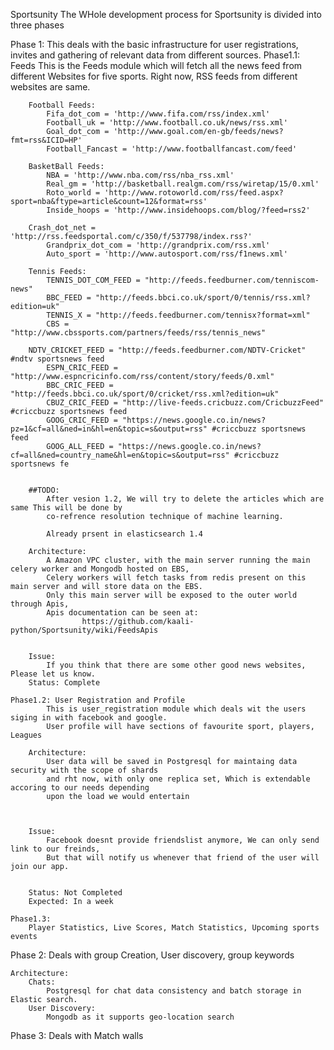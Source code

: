 Sportsunity
The WHole development process for Sportsunity is divided into three phases

Phase 1:
	This deals with the basic infrastructure for user registrations, invites and gathering of relevant data from 
	different sources.
	Phase1.1: Feeds
		This is the Feeds module which will fetch all the news feed from different Websites for five sports.
		Right now, RSS feeds from different websites are same.

		Football Feeds:
			Fifa_dot_com = 'http://www.fifa.com/rss/index.xml'
			Football_uk = 'http://www.football.co.uk/news/rss.xml'
			Goal_dot_com = 'http://www.goal.com/en-gb/feeds/news?fmt=rss&ICID=HP'
			Football_Fancast = 'http://www.footballfancast.com/feed'

		BasketBall Feeds:
			NBA = 'http://www.nba.com/rss/nba_rss.xml'
			Real_gm = 'http://basketball.realgm.com/rss/wiretap/15/0.xml'
			Roto_world = 'http://www.rotoworld.com/rss/feed.aspx?sport=nba&ftype=article&count=12&format=rss'
			Inside_hoops = 'http://www.insidehoops.com/blog/?feed=rss2'

		Crash_dot_net = 'http://rss.feedsportal.com/c/350/f/537798/index.rss?'
			Grandprix_dot_com = 'http://grandprix.com/rss.xml'  
			Auto_sport = 'http://www.autosport.com/rss/f1news.xml'

		Tennis Feeds:
			TENNIS_DOT_COM_FEED = "http://feeds.feedburner.com/tenniscom-news"
			BBC_FEED = "http://feeds.bbci.co.uk/sport/0/tennis/rss.xml?edition=uk"
			TENNIS_X = "http://feeds.feedburner.com/tennisx?format=xml"
			CBS = "http://www.cbssports.com/partners/feeds/rss/tennis_news"

		NDTV_CRICKET_FEED = "http://feeds.feedburner.com/NDTV-Cricket"  #ndtv sportsnews feed
			ESPN_CRIC_FEED = "http://www.espncricinfo.com/rss/content/story/feeds/0.xml"
			BBC_CRIC_FEED = "http://feeds.bbci.co.uk/sport/0/cricket/rss.xml?edition=uk"
			CBUZ_CRIC_FEED = "http://live-feeds.cricbuzz.com/CricbuzzFeed" #criccbuzz sportsnews feed
			GOOG_CRIC_FEED = "https://news.google.co.in/news?pz=1&cf=all&ned=in&hl=en&topic=s&output=rss" #criccbuzz sportsnews feed
			GOOG_ALL_FEED = "https://news.google.co.in/news?cf=all&ned=country_name&hl=en&topic=s&output=rss" #criccbuzz sportsnews fe


		##TODO:
			After vesion 1.2, We will try to delete the articles which are same This will be done by
			co-refrence resolution technique of machine learning.
			
			Already prsent in elasticsearch 1.4

		Architecture:
			A Amazon VPC cluster, with the main server running the main celery worker and Mongodb hosted on EBS, 
			Celery workers will fetch tasks from redis present on this main server and will store data on the EBS.
			Only this main server will be exposed to the outer world through Apis, 
			Apis documentation can be seen at:  
					https://github.com/kaali-python/Sportsunity/wiki/FeedsApis


		Issue:
			If you think that there are some other good news websites, Please let us know.
		Status: Complete

	Phase1.2: User Registration and Profile
			This is user_registration module which deals wit the users siging in with facebook and google.
			User profile will have sections of favourite sport, players, Leagues
		
		Architecture:
			User data will be saved in Postgresql for maintaing data security with the scope of shards
			and rht now, with only one replica set, Which is extendable accoring to our needs depending
			upon the load we would entertain
		


		Issue:
			Facebook doesnt provide friendslist anymore, We can only send link to our freinds, 
			But that will notify us whenever that friend of the user will join our app.


		Status: Not Completed
		Expected: In a week

	Phase1.3:
		Player Statistics, Live Scores, Match Statistics, Upcoming sports events
		

		
Phase 2:
	Deals with group Creation, User discovery, group keywords
		





	Architecture:
		Chats:
			Postgresql for chat data consistency and batch storage in Elastic search.
		User Discovery:
			Mongodb as it supports geo-location search



Phase 3:
	Deals with Match walls
